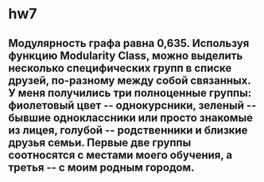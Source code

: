 # hw7
## Модулярность графа равна 0,635. Используя функцию Modularity Class, можно выделить несколько специфических групп в списке друзей, по-разному между собой связанных. У меня получились три полноценные группы: фиолетовый цвет -- однокурсники, зеленый -- бывшие одноклассники или просто знакомые из лицея, голубой -- родственники и близкие друзья семьи. Первые две группы соотносятся с местами моего обучения, а третья -- с моим родным городом.
